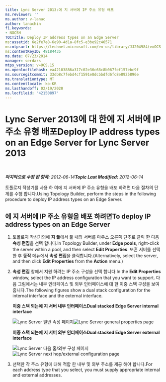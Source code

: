 ```yaml
---
title: Lync Server 2013:에 지 서버에 IP 주소 유형 배포
ms.reviewer: ''
ms.author: v-lanac
author: lanachin
f1.keywords:
- NOCSH
TOCTitle: Deploy IP address types on an Edge Server
ms:assetid: 6e2fe7e8-6e90-4d1a-8fc5-e3be92c46571
ms:mtpsurl: https://technet.microsoft.com/en-us/library/JJ204984(v=OCS.15)
ms:contentKeyID: 48184435
ms.date: 07/23/2014
manager: serdars
mtps_version: v=OCS.15
ms.openlocfilehash: ea42103886a317c02e36c68c8b067fef157ebc9f
ms.sourcegitcommit: 33db8c7febd4cf1591e8dcbbdfd6fc8e8925896e
ms.translationtype: MT
ms.contentlocale: ko-KR
ms.lasthandoff: 02/19/2020
ms.locfileid: "42150897"
---
```

<div data-xmlns="http://www.w3.org/1999/xhtml">

<div class="topic" data-xmlns="http://www.w3.org/1999/xhtml" data-msxsl="urn:schemas-microsoft-com:xslt" data-cs="http://msdn.microsoft.com/">

<div data-asp="https://msdn2.microsoft.com/asp">

# <a name="deploy-ip-address-types-on-an-edge-server-for-lync-server-2013"></a><span data-ttu-id="805f2-102">Lync Server 2013에 대 한에 지 서버에 IP 주소 유형 배포</span><span class="sxs-lookup"><span data-stu-id="805f2-102">Deploy IP address types on an Edge Server for Lync Server 2013</span></span>

</div>

<div id="mainSection">

<div id="mainBody">

<span> </span>

<span data-ttu-id="805f2-103">_**마지막으로 수정 된 항목:** 2012-06-14_</span><span class="sxs-lookup"><span data-stu-id="805f2-103">_**Topic Last Modified:** 2012-06-14_</span></span>

<span data-ttu-id="805f2-104">토폴로지 작성기를 사용 하 여에 지 서버에 IP 주소 유형을 배포 하려면 다음 절차의 단계를 수행 합니다.</span><span class="sxs-lookup"><span data-stu-id="805f2-104">Using Topology Builder, perform the steps in the following procedure to deploy IP address types on an Edge Server.</span></span>

<div>

## <a name="to-deploy-ip-address-types-on-an-edge-server"></a><span data-ttu-id="805f2-105">에 지 서버에 IP 주소 유형을 배포 하려면</span><span class="sxs-lookup"><span data-stu-id="805f2-105">To deploy IP address types on an Edge Server</span></span>

1.  <span data-ttu-id="805f2-106">토폴로지 작성기의에 **지 풀**에서 풀 내의 서버를 마우스 오른쪽 단추로 클릭 한 다음 **속성 편집**을 선택 합니다.</span><span class="sxs-lookup"><span data-stu-id="805f2-106">In Topology Builder, under **Edge pools**, right-click the server within a pool, and then select **Edit Properties**.</span></span> <span data-ttu-id="805f2-107">또흔 서버를 선택한 후 **동작** 메뉴에서 **속성 편집**을 클릭합니다.</span><span class="sxs-lookup"><span data-stu-id="805f2-107">(Alternatively, select the server, and then click **Edit Properties** from the **Action** menu.)</span></span>

2.  <span data-ttu-id="805f2-108">**속성 편집** 창에서 지원 하려는 IP 주소 구성을 선택 합니다.</span><span class="sxs-lookup"><span data-stu-id="805f2-108">In the **Edit Properties** window, select the IP address configuration that you want to support.</span></span> <span data-ttu-id="805f2-109">다음 그림에서는 내부 인터페이스 및 외부 인터페이스에 대 한 이중 스택 구성을 보여 줍니다.</span><span class="sxs-lookup"><span data-stu-id="805f2-109">The following figures show a dual stack configuration for the internal interface and the external interface.</span></span>
    
    <span data-ttu-id="805f2-110">**이중 스택 되는에 지 서버 내부 인터페이스**</span><span class="sxs-lookup"><span data-stu-id="805f2-110">**Dual stacked Edge Server internal interface**</span></span>
    
    <span data-ttu-id="805f2-111">![Lync Server 일반 속성 페이지](images/JJ204984.5b0883ee-b9f2-4a21-91a9-3286d0beb63b(OCS.15).png "Lync Server 일반 속성 페이지")</span><span class="sxs-lookup"><span data-stu-id="805f2-111">![Lync Server general properties page](images/JJ204984.5b0883ee-b9f2-4a21-91a9-3286d0beb63b(OCS.15).png "Lync Server general properties page")</span></span>
    
    <span data-ttu-id="805f2-112">**이중 스택 되는에 지 서버 외부 인터페이스**</span><span class="sxs-lookup"><span data-stu-id="805f2-112">**Dual stacked Edge Server external interface**</span></span>
    
    <span data-ttu-id="805f2-113">![Lync Server 다음 홉/외부 구성 페이지](images/JJ204984.2aa00ce2-ba50-40aa-bbf1-78636016daf9(OCS.15).png "Lync Server 다음 홉/외부 구성 페이지")</span><span class="sxs-lookup"><span data-stu-id="805f2-113">![Lync Server next hop/external configuration page](images/JJ204984.2aa00ce2-ba50-40aa-bbf1-78636016daf9(OCS.15).png "Lync Server next hop/external configuration page")</span></span>

3.  <span data-ttu-id="805f2-114">선택한 각 주소 유형에 대해 적합 한 내부 및 외부 주소를 제공 해야 합니다.</span><span class="sxs-lookup"><span data-stu-id="805f2-114">For each address type that you select, you must supply appropriate internal and external addresses.</span></span>

</div>

</div>

<span> </span>

</div>

</div>

</div>

